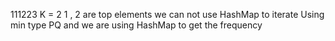 111223 K = 2
1 , 2 are top elements
we can not use HashMap to iterate
Using min type PQ and we are using HashMap to get the frequency